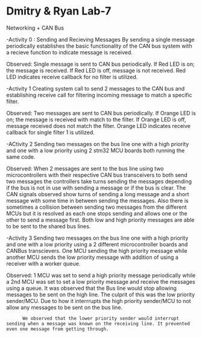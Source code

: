 # Dmitry & Ryan Lab-7
Networking + CAN Bus

-Activity 0 : Sending and Recieving Messages
By sending a single message periodically establishes the basic functionality
of the CAN bus system with a recieve function to indicate message is received.

Observed: Single message is sent to CAN bus periodically. If Red LED is on;
          the message is received. If Red LED is off, message is not received.
          Red LED indicates receive callback for no filter is utilized.

-Activity 1
Creating system call to send 2 messages to the CAN bus and establishing 
receive call for filtering incoming message to match a specific filter.

Observed: Two messages are sent to CAN bus periodically. If Orange LED is on;
          the message is received with match to the filter. If Orange LED is 
          off, message received does not match the filter.
          Orange LED indicates receive callback for single filter 1 is utilized.

-ACtivity 2
Sending two messages on the bus line one with a high priority and one with a 
low priority using 2 stm32 MCU boards both running the same code.

Observed: When 2 messages are sent to the bus line using two microcontrollers
          with their respective CAN bus transceivers to both send two messages
          the controllers take turns sending the messages depending if the bus
          is not in use with sending a message or if the bus is clear. The 
          CAN signals observed show turns of sending a long message and a short
          message with some time in between sending the messages. Also there is
          sometimes a collision between sending two messages from the different
          MCUs but it is resolved as each one stops sending and allows one or
          the other to send a message first. Both low and high priority messages
          are able to be sent to the shared bus lines.

-Activity 3
Sending two messages on the bus line one with a high priority and one with a 
low priority using a 2 different microcontroller boards and CANBus transcievers.
One MCU sending the high priority message while another MCU sends the low 
priority message with addition of using a receiver with a worker queue.

Observed: 1 MCU was set to send a high priority message periodically while a 2nd
          MCU was set to set a low priority message and receive the messages using
          a queue. It was observed that the Bus line would stop allowing messages 
          to be sent on the high line. The culprit of this was the low priority
          sender/MCU. Due to how it interrrupts the high priority sender/MCU to 
          not allow any messages to be sent on the bus line.



          We observed that the lower priority sender would interrupt sending when a message was known on the receiving line. It prevented even one message from getting through.